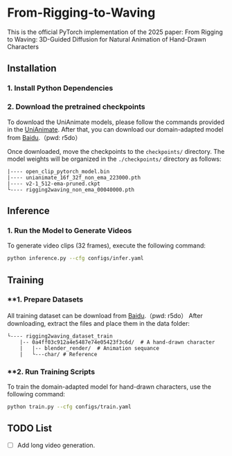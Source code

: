 # From-Rigging-to-Waving
This is the official PyTorch implementation of the 2025 paper: From Rigging to Waving: 3D-Guided Diffusion for Natural Animation of Hand-Drawn Characters

## Installation

### **1. Install Python Dependencies**

### **2. Download the pretrained checkpoints**

To download the UniAnimate models, please follow the commands provided in the [UniAnimate](https://github.com/ali-vilab/UniAnimate). After that, you can download our domain-adapted model from [Baidu](https://pan.baidu.com/s/14GqXTFgK4d8i5wCVOwWtBA).（pwd: r5do）
 

Once downloaded, move the checkpoints to the `checkpoints/` directory. The model weights will be organized in the `./checkpoints/` directory as follows:

```./checkpoints/
|---- open_clip_pytorch_model.bin
|---- unianimate_16f_32f_non_ema_223000.pth 
|---- v2-1_512-ema-pruned.ckpt
└---- rigging2waving_non_ema_00040000.pth
```

## Inference

### **1. Run the Model to Generate Videos**

To generate video clips (32 frames), execute the following command:

```bash
python inference.py --cfg configs/infer.yaml
```

## Training

### **1. Prepare Datasets
All training dataset can be download from [Baidu](https://pan.baidu.com/s/14GqXTFgK4d8i5wCVOwWtBA).（pwd: r5do）
After downloading, extract the files and place them in the data folder:

```./data/
└---- rigging2waving_dataset_train
    |-- 0a4ff03c912a4e5487e74e05423f3c6d/  # A hand-drawn character
    |   |-- blender_render/  # Animation sequance
    |   └---char/ # Reference
```

### **2. Run Training Scripts
To train the domain-adapted model for hand-drawn characters, use the following command:

```bash
python train.py --cfg configs/train.yaml
```


## TODO List

- [ ] Add  long video generation.
